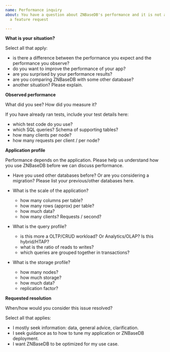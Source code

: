 ```yaml
---
name: Performance inquiry
about: You have a question about ZNBaseDB's performance and it is not a bug or
  a feature request

---
```


**What is your situation?**

Select all that apply:

- is there a difference between the performance you expect and the performance you observe?
- do you want to improve the performance of your app?
- are you surprised by your performance results?
- are you comparing ZNBaseDB with some other database?
- another situation? Please explain.

**Observed performance**

What did you see? How did you measure it?

If you have already ran tests, include your test details here:

- which test code do you use?
- which SQL queries? Schema of supporting tables?
- how many clients per node?
- how many requests per client / per node?

**Application profile**

Performance depends on the application. Please help us understand how you use ZNBaseDB before we can discuss performance.

- Have you used other databases before? Or are you considering a migration? Please list your previous/other databases here.

- What is the scale of the application?
  - how many columns per table?
  - how many rows (approx) per table?
  - how much data?
  - how many clients? Requests / second?

- What is the query profile?
  - is this more a OLTP/CRUD workload? Or Analytics/OLAP? Is this hybrid/HTAP?
  - what is the ratio of reads to writes?
  - which queries are grouped together in transactions?

- What is the storage profile?
  - how many nodes?
  - how much storage?
  - how much data?
  - replication factor?

**Requested resolution**

When/how would you consider this issue resolved? 

Select all that applies:

- I mostly seek information: data, general advice, clarification.
- I seek guidance as to how to tune my application or ZNBaseDB deployment.
- I want ZNBaseDB to be optimized for my use case.
